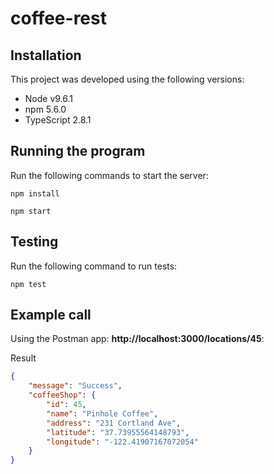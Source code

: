 # coffee-rest

## Installation
This project was developed using the following versions:
* Node v9.6.1
* npm 5.6.0
* TypeScript 2.8.1

## Running the program
Run the following commands to start the server:

```
npm install

npm start
```

## Testing
Run the following command to run tests:
```
npm test
```

## Example call
Using the Postman app: **http://localhost:3000/locations/45**:

Result
```json
{
    "message": "Success",
    "coffeeShop": {
        "id": 45,
        "name": "Pinhole Coffee",
        "address": "231 Cortland Ave",
        "latitude": "37.73955564148793",
        "longitude": "-122.41907167072054"
    }
}
```
